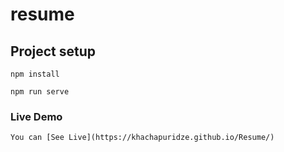 # resume

## Project setup
```
npm install
```

```
npm run serve
```

### Live Demo
```
You can [See Live](https://khachapuridze.github.io/Resume/)

```
